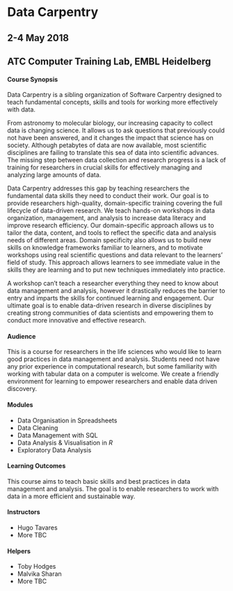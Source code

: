 # Data Carpentry
## 2-4 May 2018
## ATC Computer Training Lab, EMBL Heidelberg

#### Course Synopsis

Data Carpentry is a sibling organization of Software Carpentry designed to teach fundamental concepts, skills and tools for working more effectively with data.

From astronomy to molecular biology, our increasing capacity to collect data is changing science. It allows us to ask questions that previously could not have been answered, and it changes the impact that science has on society. Although petabytes of data are now available, most scientific disciplines are failing to translate this sea of data into scientific advances. The missing step between data collection and research progress is a lack of training for researchers in crucial skills for effectively managing and analyzing large amounts of data.

Data Carpentry addresses this gap by teaching researchers the fundamental data skills they need to conduct their work. Our goal is to provide researchers high-quality, domain-specific training covering the full lifecycle of data-driven research. We teach hands-on workshops in data organization, management, and analysis to increase data literacy and improve research efficiency. Our domain-specific approach allows us to tailor the data, content, and tools to reflect the specific data and analysis needs of different areas. Domain specificity also allows us to build new skills on knowledge frameworks familiar to learners, and to motivate workshops using real scientific questions and data relevant to the learners’ field of study. This approach allows learners to see immediate value in the skills they are learning and to put new techniques immediately into practice.

A workshop can’t teach a researcher everything they need to know about data management and analysis, however it drastically reduces the barrier to entry and imparts the skills for continued learning and engagement. Our ultimate goal is to enable data-driven research in diverse disciplines by creating strong communities of data scientists and empowering them to conduct more innovative and effective research.

#### Audience

This is a course for researchers in the life sciences who would like to learn good practices in data management and analysis. Students need not have any prior experience in computational research, but some familiarity with working with tabular data on a computer is welcome. We create a friendly environment for learning to empower researchers and enable data driven discovery.

#### Modules

- Data Organisation in Spreadsheets
- Data Cleaning
- Data Management with SQL
- Data Analysis & Visualisation in _R_
- Exploratory Data Analysis

#### Learning Outcomes

This course aims to teach basic skills and best practices in data management and analysis. The goal is to enable researchers to work with data in a more efficient and sustainable way.

#### Instructors

- Hugo Tavares
- More TBC

#### Helpers

- Toby Hodges
- Malvika Sharan
- More TBC
